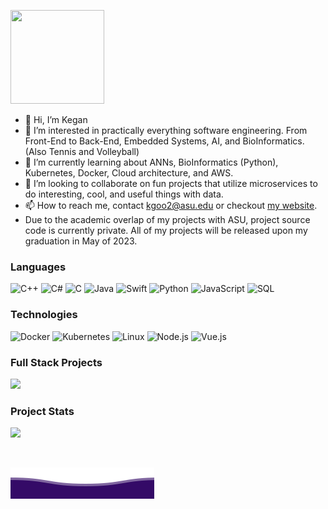 <p align="left">
 <img width="150" height="150" src=https://static-cdn.jtvnw.net/jtv_user_pictures/16cc9673-a1bb-4538-9c32-321408b37847-profile_image-300x300.png>
 </p>
 
 
- 👋 Hi, I’m Kegan
- 👀 I’m interested in practically everything software engineering. From Front-End to Back-End, Embedded Systems, AI, and BioInformatics. (Also Tennis and Volleyball)
- 🌱 I’m currently learning about ANNs, BioInformatics (Python), Kubernetes, Docker, Cloud architecture, and AWS. 
- 💞️ I’m looking to collaborate on fun projects that utilize microservices to do interesting, cool, and useful things with data.
- 📫 How to reach me, contact kgoo2@asu.edu or checkout [my website](https://kegangoo.info/).
- Due to the academic overlap of my projects with ASU, project source code is currently private. All of my projects will be released upon my graduation in May of 2023.


### Languages

![C++](https://img.shields.io/badge/-C++-000?&logo=c%2b%2b&)
![C#](https://img.shields.io/badge/-CSharp-000?&logo=CSharp&logoColor=90EE90)
![C](https://img.shields.io/badge/-C-000?&logo=C)
![Java](https://img.shields.io/badge/-Java-000?&logo=Java&logoColor=007396)
![Swift](https://img.shields.io/badge/-Swift-000?&logo=Swift)
![Python](https://img.shields.io/badge/-Python-000?&logo=Python)
![JavaScript](https://img.shields.io/badge/-JavaScript-000?&logo=JavaScript)
![SQL](https://img.shields.io/badge/-SQL-000?&logo=MySQL)

### Technologies

![Docker](https://img.shields.io/badge/-Docker-000?&logo=Docker)
![Kubernetes](https://img.shields.io/badge/-Kubernetes-000?&logo=Kubernetes)
![Linux](https://img.shields.io/badge/-Linux-000?&logo=Linux)
![Node.js](https://img.shields.io/badge/-Node.js-000?&logo=node.js)
![Vue.js](https://img.shields.io/badge/-Vue.js-000?&logo=Vue.js)

### Full Stack Projects

[![](https://img.shields.io/badge/-🚧%20My%20Website-000)](https://kegangoo.info/projects)

### Project Stats
[![](https://img.shields.io/badge/-🧬%BioInformatics-000)](https://github.com/Kgoo2/Bioinformatics-)

<div align="left">
    <img src="https://komarev.com/ghpvc/?username=Kgoo2&style=flat-square&color=blueviolet" alt=""/>
</div>

<!---
<a href="https://www.kegangoo.info/"><img height="137px" src="https://github-readme-stats.vercel.app/api?username=Kgoo2&hide_title=true&hide_border=true&show_icons=true&include_all_commits=true&count_private=true&theme=dark" /><img height="137px" 
src="https://github-readme-stats.vercel.app/api/top-langs/?username=kgoo2&hide=html&hide_title=true&hide_border=true&layout=compact&langs_count=6&theme=dark" /></a> --->

<!---
Kgoo2/Kgoo2 is a ✨ special ✨ repository because its `README.md` (this file) appears on your GitHub profile.
You can click the Preview link to take a look at your changes.
--->

![](https://raw.githubusercontent.com/Kgoo2/ReadMeRawCode/main/WaveSVG.svg)
